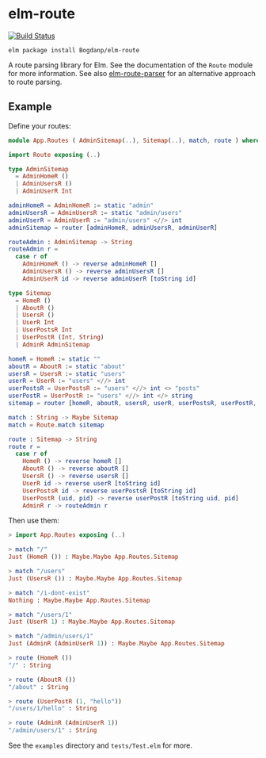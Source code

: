# elm-route

[![Build Status](https://travis-ci.org/Bogdanp/elm-route.svg)](https://travis-ci.org/Bogdanp/elm-route)

``` shell
elm package install Bogdanp/elm-route
```

A route parsing library for Elm. See the documentation of the `Route`
module for more information. See also [elm-route-parser][erp] for an
alternative approach to route parsing.

## Example

Define your routes:

``` Elm
module App.Routes ( AdminSitemap(..), Sitemap(..), match, route ) where

import Route exposing (..)

type AdminSitemap
  = AdminHomeR ()
  | AdminUsersR ()
  | AdminUserR Int

adminHomeR = AdminHomeR := static "admin"
adminUsersR = AdminUsersR := static "admin/users"
adminUserR = AdminUserR := "admin/users" <//> int
adminSitemap = router [adminHomeR, adminUsersR, adminUserR]

routeAdmin : AdminSitemap -> String
routeAdmin r =
  case r of
    AdminHomeR () -> reverse adminHomeR []
    AdminUsersR () -> reverse adminUsersR []
    AdminUserR id -> reverse adminUserR [toString id]

type Sitemap
  = HomeR ()
  | AboutR ()
  | UsersR ()
  | UserR Int
  | UserPostsR Int
  | UserPostR (Int, String)
  | AdminR AdminSitemap

homeR = HomeR := static ""
aboutR = AboutR := static "about"
usersR = UsersR := static "users"
userR = UserR := "users" <//> int
userPostsR = UserPostsR := "users" <//> int <> "posts"
userPostR = UserPostR := "users" <//> int </> string
sitemap = router [homeR, aboutR, usersR, userR, userPostsR, userPostR, child AdminR adminSitemap]

match : String -> Maybe Sitemap
match = Route.match sitemap

route : Sitemap -> String
route r =
  case r of
    HomeR () -> reverse homeR []
    AboutR () -> reverse aboutR []
    UsersR () -> reverse usersR []
    UserR id -> reverse userR [toString id]
    UserPostsR id -> reverse userPostsR [toString id]
    UserPostR (uid, pid) -> reverse userPostR [toString uid, pid]
    AdminR r -> routeAdmin r
```

Then use them:

``` Elm
> import App.Routes exposing (..)

> match "/"
Just (HomeR ()) : Maybe.Maybe App.Routes.Sitemap

> match "/users"
Just (UsersR ()) : Maybe.Maybe App.Routes.Sitemap

> match "/i-dont-exist"
Nothing : Maybe.Maybe App.Routes.Sitemap

> match "/users/1"
Just (UserR 1) : Maybe.Maybe App.Routes.Sitemap

> match "/admin/users/1"
Just (AdminR (AdminUserR 1)) : Maybe.Maybe App.Routes.Sitemap

> route (HomeR ())
"/" : String

> route (AboutR ())
"/about" : String

> route (UserPostR (1, "hello"))
"/users/1/hello" : String

> route (AdminR (AdminUserR 1))
"/admin/users/1" : String
```

See the `examples` directory and `tests/Test.elm` for more.

[erp]: https://github.com/etaque/elm-route-parser
